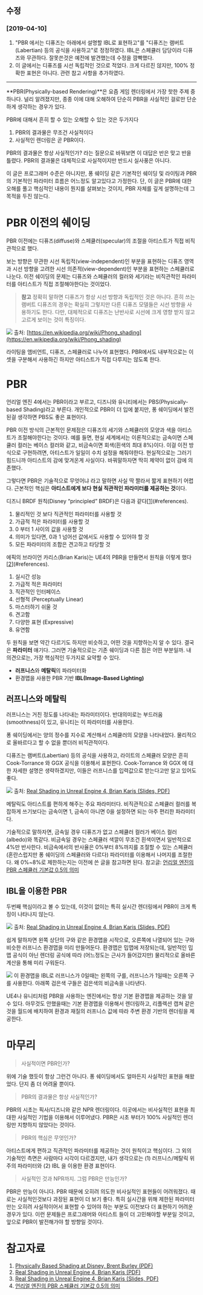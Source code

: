 ## 수정
### [2019-04-10]
1. "PBR 에서는 디퓨즈는 아래에서 설명할 IBL로 표현하고"를 "디퓨즈는 램버트(Labertian) 등의 공식을 사용하고"로 정정하였다. IBL은 스페큘러 담당이라 디퓨즈와 무관하다. 잘못쓴것은 예전에 발견했는데 수정을 깜빡했다.
2. 이 글에서는 디퓨즈를 시선 독립적인 것으로 적었다. 크게 다르진 않지만, 100% 정확한 표현은 아니다. 관련 참고 사항을 추가하였다.

---

**PBR(Physically-based Rendering)**은 요즘 게임 렌더링에서 가장 핫한 주제 중 하나다. 널리 알려졌지만, 종종 이에 대해 오해하여 단순히 PBR을 사실적인 걸로만 단순하게 생각하는 경우가 있다.

PBR에 대해서 흔히 할 수 있는 오해할 수 있는 것은 두가지다

1. PBR의 결과물은 무조건 사실적이다
2. 사실적인 렌더링은 곧 PBR이다.

PBR의 결과물은 항상 사실적인가? 라는 질문으로 바꿔보면 이 대답은 반은 맞고 반을 틀렸다. PBR의 결과물은 대체적으로 사실적이지만 반드시 실사풍은 아니다.

이 글은 프로그래머 수준은 아니지만, 퐁 쉐이딩 같은 기본적인 쉐이딩 및 라이팅과 PBR의 기본적인 파라미터 흐름은 어느정도 알고있다고 가정한다. 단, 이 글은 PBR에 대한 오해를 풀고 핵심적인 내용이 뭔지를 살펴보는 것이지, PBR 자체를 깊게 설명하는데 그 목적을 두진 않는다.

# PBR 이전의 쉐이딩
PBR 이전에는 디퓨즈(diffuse)와 스페큘러(specular)의 조절을 아티스트가 직접 비직관적으로 했다.

보는 방향은 무관한 시선 독립적(view-independent)인 부분을 표현하는 디퓨즈 영역과 시선 방향을 고려한 시선 의존적(view-dependent)인 부분을 표현하는 스페큘러로 나눈다. 이전 쉐이딩의 문제는 디퓨즈와 스페큘러의 컬러와 세기라는 비직관적인 파라미터를 아티스트가 직접 조절해야한다는 것이었다.

> **참고**
> 정확히 말하면 디퓨즈가 항상 시선 방향과 독립적인 것은 아니다. 흔히 쓰는 램버트 디퓨즈의 경우는 확실히 그렇지만 다른 디퓨즈 모델들은 시선 방향을 사용하기도 한다. 다만, 대체적으로 디퓨즈는 난반사로 시선에 크게 영향 받지 않고 고르게 보이는 것이 특징이다.

![](https://lh3.googleusercontent.com/-lJ0BUmU7hho/Ws9gOICFsHI/AAAAAAAASn0/Rq-bdTbH650s7ei3QeLofyQXFisdxRREQCHMYCw/s0/Phong_components_version_4.png)
출처: [https://en.wikipedia.org/wiki/Phong_shading](https://en.wikipedia.org/wiki/Phong_shading)

라이팅을 앰비언트, 디퓨즈, 스페큘러로 나누어 표현했다. PBR에서도 내부적으로는 이 셋을 구분해서 사용하긴 하지만 아티스트가 직접 다루지는 않도록 한다.

# PBR
언리얼 엔진 4에서는 PBR이라고 부르고, 디즈니와 유니티에서는 PBS(Physically-based Shading)라고 부른다. 개인적으로 PBR이 더 입에 붙지만, 퐁 쉐이딩에서 발전된걸 생각하면 PBS도 좋은 표현이다.

PBR 이전 방식의 근본적인 문제점은 디퓨즈의 세기와 스페큘러의 모양과 색을 아티스트가 조절해야한다는 것이다. 예를 들면, 현실 세계에서는 이론적으로는 금속이면 스페큘러 컬러는 베이스 컬러와 같고, 비금속이면 회색(흰색의 최대 8%)이다. 이걸 이전 방식으로 구현하려면, 아티스트가 일일이 수치 설정을 해줘야한다. 현실적으로는 그러기 힘드니까 아티스트의 감에 맞겨온게 사실이다. 바꿔말하자면 딱히 제약이 없이 감에 의존했다.

그렇다면 PBR은 기술적으로 무엇어냐 라고 말하면 사실 딱 짤라서 짧게 표현하기 어렵다. 근본적인 핵심은 **아티스트에게 보다 현실 직관적인 파라미터를 제공하는 것**이다. 

디즈니 BRDF 원칙(Disney “principled” BRDF)은 다음과 같다[[1]](#references).

1. 물리적인 것 보다 직관적인 파라미터를 사용할 것
1. 가급적 적은 파라미터를 사용할 것
1. 0 부터 1 사이의 값을 사용할 것
1. 의미가 있다면, 0과 1 넘어선 값에서도 사용할 수 있어야 할 것
1. 모든 파라미터의 조합은 견고하고 타당할 것

에픽의 브라이언 카리스(Brian Karis)는 UE4의 PBR을 만들면서 원칙을 이렇게 했다[[2]](#references).

1. 실시간 성능
2. 가급적 적은 파라미터
3. 직관적인 인터페이스
4. 선형적 (Perceptually Linear)
5. 마스터하기 쉬울 것
6. 견고함
7. 다양한 표현 (Expressive)
8. 유연함

두 원칙을 보면 약간 다르기도 하지만 비슷하고, 어떤 것을 지향하는지 알 수 있다. 결국은 **파라미터** 얘기다. 그러면 기술적으로는 기존 쉐이딩과 다른 점은 어떤 부분일까. 내 의견으로는, 가장 핵심적인 두가지로 요약할 수 있다.

* **러프니스**와 **메탈릭**의 파라미터화
* 환경맵을 사용한 PBR 기반 **IBL(Image-Based Lighting)**

## 러프니스와 메탈릭
러프니스는 거친 정도를 나타내는 파라미터이다. 반대의미로는 부드러움(smoothness)이 있고, 유니티는 이 파라미터를 사용한다.

퐁 쉐이딩에서는 양의 정수를 지수로 계산해서 스페큘러의 모양을 나타내었다. 물리적으로 올바르다고 할 수 없을 뿐더러 비직관적이다.

디퓨즈는 램버트(Labertian) 등의 공식을 사용하고, 라이트의 스페큘러 모양은 흔히 Cook-Torrance 와 GGX 공식을 이용해서 표현한다. Cook-Torrance 와 GGX 에 대한 자세한 설명은 생략하겠지만, 이들은 러프니스를 입력값으로 받는다고만 알고 있어도 좋다.

![](https://lh3.googleusercontent.com/-vxiTEBCQyZQ/Ws9nUyYY6yI/AAAAAAAASoE/o5aM6fAkc6c0cagOjBVkA3kyVfWfn_vMACHMYCw/s0/image_24769.jpg)
출처: [Real Shading in Unreal Engine 4, Brian Karis (Slides, PDF)](#references)

메탈릭도 아티스트를 편하게 해주는 주요 파라미터다. 비직관적으로 스페큘러 컬러를 복잡하게 쓰기보다는 금속이면 1, 금속이 아니면 0을 설정하면 되는 아주 편리한 파라미터다.

기술적으로 말하자면, 금속일 경우 디퓨즈가 없고 스페큘러 컬러가 베이스 컬러(albedo)와 똑같다. 비금속일 경우는 스페큘러 색깔이 무조건 흰색이면서 일반적으로 4%만 반사한다. 비금속에서의 반사율은 0%부터 8%까지를 조절할 수 있는 스페큘러(혼란스럽지만 퐁 쉐이딩의 스페큘러와 다르다) 파라미터를 이용해서 나머지를 조절한다. 왜 0%~8%로 제한하는지는 이전에 쓴 글을 참고하면 된다. 참고글: [언리얼 엔진의 PBR 스페큘러 기본값 0.5의 의미][4]

## IBL을 이용한 PBR
두번째 핵심이라고 볼 수 있는데, 이것이 없이는 특히 실시간 렌더링에서 PBR이 크게 특징이 나타나지 않는다.

![](https://lh3.googleusercontent.com/-F6Yqut3kMRc/Ws9pEHp8qGI/AAAAAAAASoU/-Uwl6bdFMEEKCMS55ptkeArHwzRZLvmIwCHMYCw/s0/2018-04-12_23-11-22.png)
출처: [Real Shading in Unreal Engine 4, Brian Karis (Slides, PDF)](#references)

쉽게 말하자면 왼쪽 상단의 구와 같은 환경맵을 시작으로, 오른쪽에 나열되어 있는 구와 비슷한 러프니스 환경맵을 미리 만들어둔다. 환경맵은 밉맵에 저장되는데, 일반적인 밉맵 공식이 아닌 렌더링 공식에 따라 (어느정도는 근사가 들어갔지만) 물리적으로 올바른 계산을 통해 미리 구워둔다.

![](https://lh3.googleusercontent.com/-004ANeXC4m0/Ws9p1w3gb0I/AAAAAAAASog/L2aWB_wGex0BSextUfMdzuvFzIleFWsmwCHMYCw/s0/2018-04-12_23-14-45.png)
이 환경맵을 IBL로 러프니스가 0일때는 왼쪽의 구를, 러프니스가 1일때는 오른쪽 구를 사용한다. 아래쪽 검은색 구들은 검은색의 비금속을 나타낸다.

UE4나 유니티처럼 PBR을 사용하는 엔진에서는 항상 기본 환경맵을 제공하는 것을 알 수 있다. 아무것도 안했을때는 기본 환경맵을 이용해서 렌더링하고, 리플렉션 캡쳐 같은 것을 월드에 배치하여 환경과 재질의 러프니스 값에 따라 주변 환경 기반의 렌더링을 제공한다.

# 마무리
> 사실적이면 PBR인가?

위에 기술 했듯이 항상 그런건 아니다. 퐁 쉐이딩에서도 얼마든지 사실적인 표현을 해왔었다. 단지 좀 더 어려울 뿐이다.

> PBR의 결과물은 항상 사실적인가?

PBR의 시초는 픽사/디즈니와 같은 NPR 렌더링이다. 이곳에서는 비사실적인 표현을 최대한 사실적인 기법을 이용해서 이루어냈다. PBR은 시초 부터가 100% 사실적인 렌더링만 지향하지 않았다는 것이다.

> PBR의 핵심은 무엇인가?

아티스트에게 편하고 직관적인 파라미터를 제공하는 것이 원칙이고 핵심이다. 그 외의 기술적인 측면은 사람마다 시각이 다르겠지만, 내가 생각으로는 (1) 러프니스/메탈릭 위주의 파라미터와 (2) IBL 을 이용한 환경 표현이다.

> 사실적인 것과 NPR까지. 그럼 PBR은 만능인가?

PBR은 만능이 아니다. PBR 때문에 오히려 의도한 비사실적인 표현들이 어려워졌다. 때로는 사실적인것보다 과장된 표현이 더 보기 좋다. 특히 실시간을 위해 제한된 파라미터만는 오히려 사실적이어서 표현할 수 있어야 하는 부분도 이전보다 더 표현하기 어려운 경우가 있다. 이런 문제들은 프로그래머와 아티스트 들이 더 고민해야할 부분일 것이고, 앞으로 PBR이 발전해가야 할 방향일 것이다.

# 참고자료
<a name="references"></a>
1. [Physically Based Shading at Disney, Brent Burley (PDF)][1]
1. [Real Shading in Unreal Engine 4, Brian Karis (PDF)][2]
1. [Real Shading in Unreal Engine 4, Brian Karis (Slides, PDF)][3]
1. [언리얼 엔진의 PBR 스페큘러 기본값 0.5의 의미][4]

[1]: http://blog.selfshadow.com/publications/s2012-shading-course/burley/s2012_pbs_disney_brdf_notes_v3.pdf
[2]: http://blog.selfshadow.com/publications/s2013-shading-course/karis/s2013_pbs_epic_notes_v2.pdf
[3]: http://blog.selfshadow.com/publications/s2013-shading-course/karis/s2013_pbs_epic_slides.pdf
[4]: https://blog.hybrids.kr/224